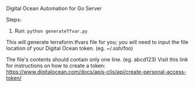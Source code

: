 Digital Ocean Automation for Go Server

Steps:

1. Run: `python generateTfvar.py`

 This will generate terraform.tfvars file for you; you will need to input
the file location of your Digital Ocean token. (eg. ~/.ssh/foo)

 The file's contents should contain only one line. (eg. abcd123)
Visit this link for instructions on how to create a token:
https://www.digitalocean.com/docs/apis-clis/api/create-personal-access-token/

